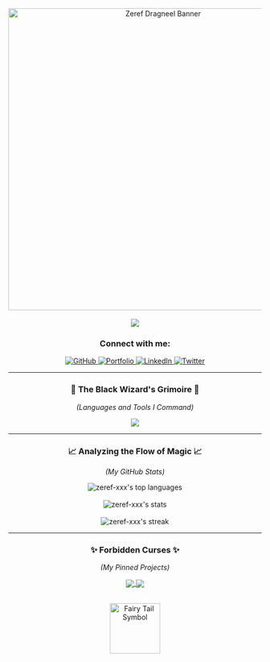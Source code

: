 <div align="center">
  <img src="https://media1.tenor.com/m/IOx1N0I1wJAAAAAC/zeref-dragneel-fairy-tail.gif" width="600px" alt="Zeref Dragneel Banner"/>
</div>

<br>

<div align="center">
  <img src="https://readme-typing-svg.herokuapp.com/?font=Fira+Code&size=30&pause=500&color=C21807&center=true&vCenter=true&width=800&lines=Zeref-XXX;Mastering+the+Black+Arts+of+Code...;Wielding+the+powers+of+Darkness+(0%20_%200);One+at+time,+now+my+creation.;Arise%20....." />
</div>

<div align="center">
  <h3>Connect with me:</h3>
  <p>
    <a href="https://github.com/Zeref-XXX" target="_blank">
      <img src="https://img.shields.io/badge/GitHub-181717?style=for-the-badge&logo=github&logoColor=white" alt="GitHub"/>
    </a>
    <a href="https://zeref-xxx.github.io/Web-dumps/" target="_blank">
      <img src="https://img.shields.io/badge/Portfolio-WebApp%20Dumps-blue?style=for-the-badge&logo=google-chrome&logoColor=white" alt="Portfolio"/>
    </a>
    <a href="https://www.linkedin.com/in/zeref/" target="_blank">
      <img src="https://img.shields.io/badge/LinkedIn-0A66C2?style=for-the-badge&logo=linkedin&logoColor=white" alt="LinkedIn"/>
    </a>
    <a href="https://twitter.com/YOUR_HANDLE" target="_blank">
      <img src="https://img.shields.io/badge/Twitter-1DA1F2?style=for-the-badge&logo=twitter&logoColor=white" alt="Twitter"/>
    </a>
  </p>
</div>

---

<h3 align="center">🔮 The Black Wizard's Grimoire 🔮</h3>
<p align="center"><em>(Languages and Tools I Command)</em></p>
<p align="center">
  <img src="https://skillicons.dev/icons?i=java,javascript,bash,linux,git,html,css,vscode,idea,github,docker" />
</p>

---

<h3 align="center">📈 Analyzing the Flow of Magic 📈</h3>
<p align="center"><em>(My GitHub Stats)</em></p>
<p align="center">
  <img src="https://github-readme-stats.vercel.app/api/top-langs/?username=Zeref-XXX&layout=compact&theme=tokyonight&hide_border=true&langs_count=8&text_color=ffffff&icon_color=C21807" alt="zeref-xxx's top languages" />
  <br><br>
  <img src="https://github-readme-stats.vercel.app/api?username=Zeref-XXX&show_icons=true&theme=tokyonight&hide_border=true&include_all_commits=true&count_private=true&title_color=C21807&icon_color=C21807" alt="zeref-xxx's stats" />
  <br><br>
  <img src="https://github-readme-streak-stats.herokuapp.com/?user=Zeref-XXX&theme=tokyonight&hide_border=true&fire=C21807&ring=C21807&currStreakNum=ffffff" alt="zeref-xxx's streak" />
</p>

---

<h3 align="center">✨ Forbidden Curses ✨</h3>
<p align="center"><em>(My Pinned Projects)</em></p>
<p align="center">
  <a href="https://github.com/Zeref-XXX/DSA-Bootcamp-Java">
    <img align="center" src="https://github-readme-stats.vercel.app/api/pin/?username=Zeref-XXX&repo=DSA-Bootcamp-Java&theme=tokyonight&hide_border=true" />
  </a>
  <a href="https://github.com/Zeref-XXX/Web-dumps">
    <img align="center" src="https://github-readme-stats.vercel.app/api/pin/?username=Zeref-XXX&repo=Web-dumps&theme=tokyonight&hide_border=true" />
  </a>
</p>

<br>

<div align="center">
  <img src="https://i.ibb.co/6P8dFvF/Fairy-Tail-Symbol-Red-Resized.png" width="100px" alt="Fairy Tail Symbol"/>
</div>
